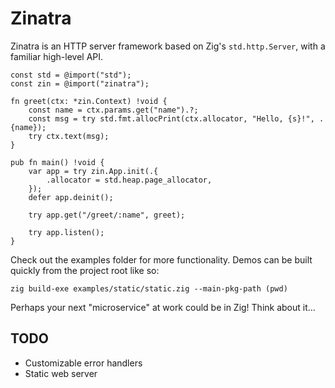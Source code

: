 Zinatra
=======

Zinatra is an HTTP server framework based on Zig's `std.http.Server`, with a
familiar high-level API.

```zig
const std = @import("std");
const zin = @import("zinatra");

fn greet(ctx: *zin.Context) !void {
    const name = ctx.params.get("name").?;
    const msg = try std.fmt.allocPrint(ctx.allocator, "Hello, {s}!", .{name});
    try ctx.text(msg);
}

pub fn main() !void {
    var app = try zin.App.init(.{
        .allocator = std.heap.page_allocator,
    });
    defer app.deinit();

    try app.get("/greet/:name", greet);

    try app.listen();
}
```

Check out the examples folder for more functionality. Demos can be built quickly
from the project root like so:

```
zig build-exe examples/static/static.zig --main-pkg-path (pwd)
```

Perhaps your next "microservice" at work could be in Zig! Think about it...

## TODO

* Customizable error handlers
* Static web server
